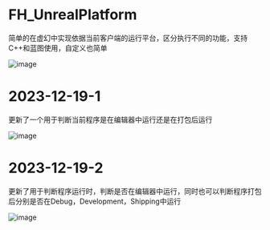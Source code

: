 # FH_UnrealPlatform
简单的在虚幻中实现依据当前客户端的运行平台，区分执行不同的功能，支持C++和蓝图使用，自定义也简单

![image](https://github.com/FHangH/FH_UnrealPlatform/assets/49579735/1238710a-f2f3-4892-988a-53e28670796b)

# 2023-12-19-1
更新了一个用于判断当前程序是在编辑器中运行还是在打包后运行

![image](https://github.com/FHangH/FH_UnrealPlatform/assets/49579735/a327b1e7-2259-4302-a2b4-67ef3fbca66e)

# 2023-12-19-2
更新了用于判断程序运行时，判断是否在编辑器中运行，同时也可以判断程序打包后分别是否在Debug，Development，Shipping中运行

![image](https://github.com/FHangH/FH_UnrealPlatform/assets/49579735/41f943ca-66d9-4102-91d6-1cf5fd0f20fd)
